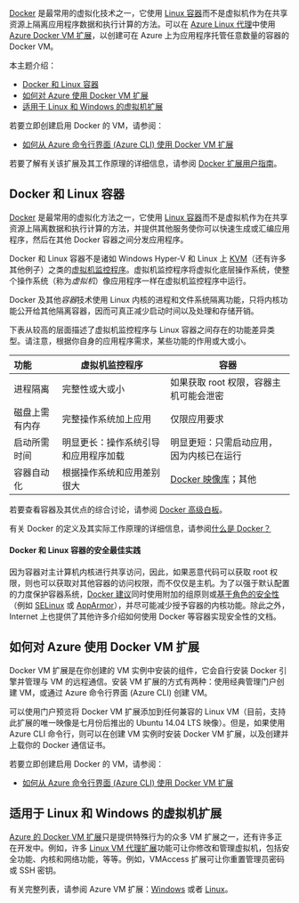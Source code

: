 

[Docker](https://www.docker.com/) 是最常用的虚拟化技术之一，它使用 [Linux 容器](http://zh.wikipedia.org/wiki/LXC)而不是虚拟机作为在共享资源上隔离应用程序数据和执行计算的方法。可以在 [Azure Linux 代理](/documentation/articles/virtual-machines-linux-agent-user-guide/)中使用 [Azure Docker VM 扩展](https://github.com/Azure/azure-docker-extension/blob/master/README.md)，以创建可在 Azure 上为应用程序托管任意数量的容器的 Docker VM。

本主题介绍：

+ [Docker 和 Linux 容器]
+ [如何对 Azure 使用 Docker VM 扩展]
+ [适用于 Linux 和 Windows 的虚拟机扩展]

若要立即创建启用 Docker 的 VM，请参阅：

+ [如何从 Azure 命令行界面 (Azure CLI) 使用 Docker VM 扩展]

若要了解有关该扩展及其工作原理的详细信息，请参阅 [Docker 扩展用户指南](https://github.com/Azure/azure-docker-extension/blob/master/README.md)。

## <a name="Docker-and-Linux-Containers"></a> Docker 和 Linux 容器
[Docker](https://www.docker.com/) 是最常用的虚拟化方法之一，它使用 [Linux 容器](http://wikipedia.org/wiki/LXC)而不是虚拟机作为在共享资源上隔离数据和执行计算的方法，并提供其他服务使你可以快速生成或汇编应用程序，然后在其他 Docker 容器之间分发应用程序。

Docker 和 Linux 容器不是诸如 Windows Hyper-V 和 Linux 上 [KVM](http://wikipedia.org/wiki/Hypervisor)（还有许多其他例子）之类的[虚拟机监控程序](http://www.linux-kvm.org/page/Main_Page)。虚拟机监控程序将虚拟化底层操作系统，使整个操作系统（称为*虚拟机*）像应用程序一样在虚拟机监控程序中运行。

Docker 及其他*容器*技术使用 Linux 内核的进程和文件系统隔离功能，只将内核功能公开给其他隔离容器，因而可真正减少启动时间以及处理和存储开销。

下表从较高的层面描述了虚拟机监控程序与 Linux 容器之间存在的功能差异类型。请注意，根据你自身的应用程序需求，某些功能的作用或大或小。

| 功能 | 虚拟机监控程序 | 容器 |
| :------------- |-------------| ----------- |
| 进程隔离 | 完整性或大或小 | 如果获取 root 权限，容器主机可能会泄密 |
| 磁盘上需有内存 | 完整操作系统加上应用 | 仅限应用要求 |
| 启动所需时间 | 明显更长：操作系统引导和应用程序加载 | 明显更短：只需启动应用，因为内核已在运行 |
| 容器自动化 | 根据操作系统和应用差别很大 | [Docker 映像库](https://registry.hub.docker.com/)；其他

若要查看容器及其优点的综合讨论，请参阅 [Docker 高级白板](http://channel9.msdn.com/Blogs/Regular-IT-Guy/Docker-High-Level-Whiteboard)。

有关 Docker 的定义及其实际工作原理的详细信息，请参阅[什么是 Docker？](https://www.docker.com/whatisdocker/)

#### Docker 和 Linux 容器的安全最佳实践

因为容器对主计算机内核进行共享访问，因此，如果恶意代码可以获取 root 权限，则也可以获取对其他容器的访问权限，而不仅仅是主机。为了以强于默认配置的力度保护容器系统，[Docker 建议](https://docs.docker.com/articles/security/)同时使用附加的组原则或[基于角色的安全性](http://zh.wikipedia.org/wiki/RBAC)（例如 [SELinux](http://selinuxproject.org/page/Main_Page) 或 [AppArmor](http://wiki.apparmor.net/index.php/Main_Page)），并尽可能减少授予容器的内核功能。除此之外，Internet 上也提供了其他许多介绍如何使用 Docker 等容器实现安全性的文档。

## <a name="How-to-use-the-Docker-VM-Extension-with-Azure"></a> 如何对 Azure 使用 Docker VM 扩展

Docker VM 扩展是在你创建的 VM 实例中安装的组件，它会自行安装 Docker 引擎并管理与 VM 的远程通信。安装 VM 扩展的方式有两种：使用经典管理门户创建 VM，或通过 Azure 命令行界面 (Azure CLI) 创建 VM。

可以使用门户预览将 Docker VM 扩展添加到任何兼容的 Linux VM（目前，支持此扩展的唯一映像是七月份后推出的 Ubuntu 14.04 LTS 映像）。但是，如果使用 Azure CLI 命令行，则可以在创建 VM 实例时安装 Docker VM 扩展，以及创建并上载你的 Docker 通信证书。

若要立即创建启用 Docker 的 VM，请参阅：

+ [如何从 Azure 命令行界面 (Azure CLI) 使用 Docker VM 扩展]

## <a name="Virtual-Machine-Extensions-For-Linux-and-Windows"></a> 适用于 Linux 和 Windows 的虚拟机扩展
[Azure 的 Docker VM 扩展](https://github.com/Azure/azure-docker-extension/blob/master/README.md)只是提供特殊行为的众多 VM 扩展之一，还有许多正在开发中。例如，许多 [Linux VM 代理扩展](/documentation/articles/virtual-machines-linux-agent-user-guide/)功能可让你修改和管理虚拟机，包括安全功能、内核和网络功能，等等。例如，VMAccess 扩展可让你重置管理员密码或 SSH 密钥。

有关完整列表，请参阅 Azure VM 扩展：[Windows](/documentation/articles/virtual-machines-windows-extensions-features/) 或者 [Linux](/documentation/articles/virtual-machines-linux-extensions-features/)。

<!--Anchors-->
[如何从 Azure 命令行界面 (Azure CLI) 使用 Docker VM 扩展]: /documentation/articles/virtual-machines-linux-classic-cli-use-docker/
[Docker 和 Linux 容器]: #Docker-and-Linux-Containers
[如何对 Azure 使用 Docker VM 扩展]: #How-to-use-the-Docker-VM-Extension-with-Azure
[适用于 Linux 和 Windows 的虚拟机扩展]: #Virtual-Machine-Extensions-For-Linux-and-Windows
